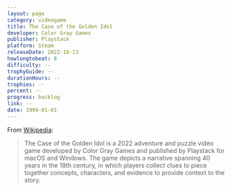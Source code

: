 ```yaml
---
layout: page
category: videogame
title: The Case of the Golden Idol
developer: Color Gray Games
publisher: Playstack
platform: Steam
releaseDate: 2022-10-13
howlongtobeat: 8
difficulty: --
trophyGuide: --
durationHours: --
trophies: --
percent: --
progress: backlog
link: --
date: 1999-01-01
---
```


From [Wikipedia](https://en.wikipedia.org/wiki/The_Case_of_the_Golden_Idol):

> The Case of the Golden Idol is a 2022 adventure and puzzle video game developed by Color Gray Games and published by Playstack for macOS and Windows. The game depicts a narrative spanning 40 years in the 18th century, in which players collect clues to piece together concepts, characters, and evidence to provide context to the story.

